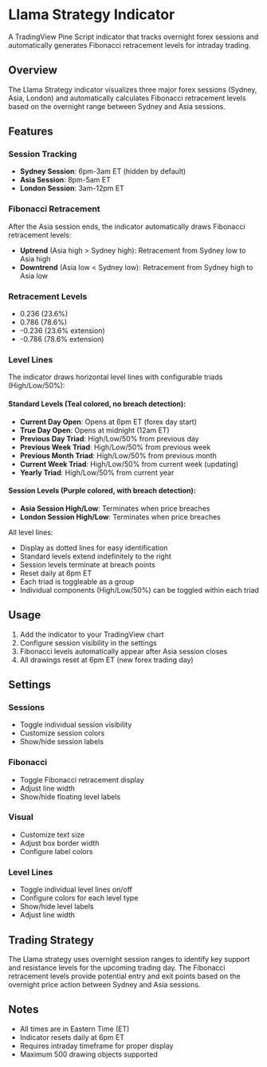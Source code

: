 # Llama Strategy Indicator

A TradingView Pine Script indicator that tracks overnight forex sessions and automatically generates Fibonacci retracement levels for intraday trading.

## Overview

The Llama Strategy indicator visualizes three major forex sessions (Sydney, Asia, London) and automatically calculates Fibonacci retracement levels based on the overnight range between Sydney and Asia sessions.

## Features

### Session Tracking
- **Sydney Session**: 6pm-3am ET (hidden by default)
- **Asia Session**: 8pm-5am ET
- **London Session**: 3am-12pm ET

### Fibonacci Retracement
After the Asia session ends, the indicator automatically draws Fibonacci retracement levels:
- **Uptrend** (Asia high > Sydney high): Retracement from Sydney low to Asia high
- **Downtrend** (Asia low < Sydney low): Retracement from Sydney high to Asia low

### Retracement Levels
- 0.236 (23.6%)
- 0.786 (78.6%)
- -0.236 (23.6% extension)
- -0.786 (78.6% extension)

### Level Lines
The indicator draws horizontal level lines with configurable triads (High/Low/50%):

#### Standard Levels (Teal colored, no breach detection):
- **Current Day Open**: Opens at 6pm ET (forex day start)
- **True Day Open**: Opens at midnight (12am ET)
- **Previous Day Triad**: High/Low/50% from previous day
- **Previous Week Triad**: High/Low/50% from previous week
- **Previous Month Triad**: High/Low/50% from previous month
- **Current Week Triad**: High/Low/50% from current week (updating)
- **Yearly Triad**: High/Low/50% from current year

#### Session Levels (Purple colored, with breach detection):
- **Asia Session High/Low**: Terminates when price breaches
- **London Session High/Low**: Terminates when price breaches

All level lines:
- Display as dotted lines for easy identification
- Standard levels extend indefinitely to the right
- Session levels terminate at breach points
- Reset daily at 6pm ET
- Each triad is toggleable as a group
- Individual components (High/Low/50%) can be toggled within each triad

## Usage

1. Add the indicator to your TradingView chart
2. Configure session visibility in the settings
3. Fibonacci levels automatically appear after Asia session closes
4. All drawings reset at 6pm ET (new forex trading day)

## Settings

### Sessions
- Toggle individual session visibility
- Customize session colors
- Show/hide session labels

### Fibonacci
- Toggle Fibonacci retracement display
- Adjust line width
- Show/hide floating level labels

### Visual
- Customize text size
- Adjust box border width
- Configure label colors

### Level Lines
- Toggle individual level lines on/off
- Configure colors for each level type
- Show/hide level labels
- Adjust line width

## Trading Strategy

The Llama strategy uses overnight session ranges to identify key support and resistance levels for the upcoming trading day. The Fibonacci retracement levels provide potential entry and exit points based on the overnight price action between Sydney and Asia sessions.

## Notes

- All times are in Eastern Time (ET)
- Indicator resets daily at 6pm ET
- Requires intraday timeframe for proper display
- Maximum 500 drawing objects supported
